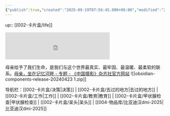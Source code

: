```yaml
---
{"publish":true,"created":"2025-09-19T07:56:45.000+08:00","modified":"2025-09-19T07:56:45.000+08:00","cssclasses":""}
---
```


up:: [[002-卡片盒/life]]


<iframe frameborder="no" border="0" marginwidth="0" marginheight="0" width=330 height=86 src="https://music.163.com/outchain/player?type=2&id=346075&auto=1&height=66"></iframe>


母亲给予了我们生命，是我们与这个世界最真实、最牢固、最温暖、最柔软的联系。[母亲，坐在记忆河畔 - 专题 - 《中国摄影》杂志社官方网站](https://www.cphoto.com.cn/m/feature/mother.html)
![[obsidian-components-release-20240423 1.zip]]




导航栏：[[002-卡片盒/决策\|决策]] | [[002-卡片盒/去过的地方\|去过的地方]] | [[002-卡片盒/工作\|工作]] | [[002-卡片盒/教育\|教育]] | [[002-卡片盒/甲状腺检查\|甲状腺检查]] | [[002-卡片盒/呆头\|呆头]] | [[004-物品库/比亚迪汉dmi-2025\|比亚迪汉dmi-2025]]